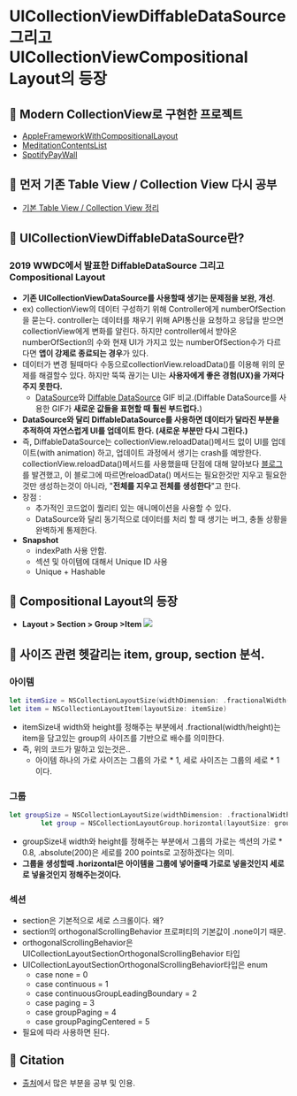 # UICollectionViewDiffableDataSource 그리고 UICollectionViewCompositional Layout의 등장

## 🍎 Modern CollectionView로 구현한 프로젝트
- [AppleFrameworkWithCompositionalLayout](https://github.com/KayAhn0126/AppleFrameworkWithCompositionalLayout)
- [MeditationContentsList](https://github.com/KayAhn0126/MeditationContentsList)
- [SpotifyPayWall](https://github.com/KayAhn0126/SpotifyPayWall)

## 🍎 먼저 기존 Table View / Collection View 다시 공부
- [기본 Table View / Collection View 정리](https://github.com/KayAhn0126/iOS-Study/tree/main/UI/TableViewAndCollectionView)

## 🍎 UICollectionViewDiffableDataSource란?
### 2019 WWDC에서 발표한 DiffableDataSource 그리고 Compositional Layout
- **기존 UICollectionViewDataSource를 사용할때 생기는 문제점을 보완, 개선**.
- ex) collectionView의 데이터 구성하기 위해 Controller에게 numberOfSection을 묻는다. controller는 데이터를 채우기 위해 API통신을 요청하고 응답을 받으면 collectionView에게 변화를 알린다. 하지만 controller에서 받아온 numberOfSection의 수와 현재 UI가 가지고 있는 numberOfSection수가 다르다면 **앱이 강제로 종료되는 경우**가 있다.
- 데이터가 변경 될때마다 수동으로collectionView.reloadData()를 이용해 위의 문제를 해결할수 있다. 하지만 뚝뚝 끊기는 UI는 **사용자에게 좋은 경험(UX)을 가져다 주지 못한다.**
    - [DataSource](https://github.com/KayAhn0126/iOS-Study/blob/main/UI/ModernCollectionView/WithDataSource.gif)와 [Diffable DataSource](https://github.com/KayAhn0126/iOS-Study/blob/main/UI/ModernCollectionView/WithDiffableDataSource.gif) GIF 비교.(Diffable DataSource를 사용한 GIF가 **새로운 값들을 표현할 때 훨씬 부드럽다.**)
- **DataSource와 달리 DiffableDataSource를 사용하면 데이터가 달라진 부분을 추적하여 자연스럽게 UI를 업데이트 한다. (새로운 부분만 다시 그린다.)**
- 즉, DiffableDataSource는 collectionView.reloadData()메서드 없이 UI를 업데이트(with animation) 하고, 업데이트 과정에서 생기는 crash를 예방한다. collectionView.reloadData()메서드를 사용했을때 단점에 대해 알아보다 [블로그](https://yoojin99.github.io/app/Diff-원리/)를 발견했고, 이 블로그에 따르면reloadData() 메서드는 필요한것만 지우고 필요한것만 생성하는것이 아니라, "**전체를 지우고 전체를 생성한다**"고 한다.
- 장점 :
    - 추가적인 코드없이 퀄리티 있는 애니메이션을 사용할 수 있다.
    - DataSource와 달리 동기적으로 데이터를 처리 할 때 생기는 버그, 충돌 상황을 완벽하게 통제한다.
- **Snapshot**
    - indexPath 사용 안함.
    - 섹션 및 아이템에 대해서 Unique ID 사용
    - Unique + Hashable

## 🍎 Compositional Layout의 등장
- **Layout > Section > Group >Item**
![](https://i.imgur.com/UmMXBDU.png)

## 🍎 사이즈 관련 헷갈리는 item, group, section 분석.

### 아이템
```swift
let itemSize = NSCollectionLayoutSize(widthDimension: .fractionalWidth(1), heightDimension: .fractionalHeight(1))
let item = NSCollectionLayoutItem(layoutSize: itemSize)
```
- itemSize내 width와 height를 정해주는 부분에서 .fractional(width/height)는 item을 담고있는 group의 사이즈를 기반으로 배수를 의미한다.
- 즉, 위의 코드가 말하고 있는것은..
    - 아이템 하나의 가로 사이즈는 그룹의 가로 * 1, 세로 사이즈는 그룹의 세로 * 1 이다.

### 그룹
```swift
let groupSize = NSCollectionLayoutSize(widthDimension: .fractionalWidth(0.8), heightDimension: .absolute(200))
        let group = NSCollectionLayoutGroup.horizontal(layoutSize: groupSize, subitems: [item])
```
- groupSize내 width와 height를 정해주는 부분에서 그룹의 가로는 섹션의 가로 * 0.8, .absolute(200)은 세로를 200 points로 고정하겠다는 의미.
- **그룹을 생성할때 .horizontal은 아이템을 그룹에 넣어줄때 가로로 넣을것인지 세로로 넣을것인지 정해주는것이다.**

### 섹션
- section은 기본적으로 세로 스크롤이다. 왜?
- section의 orthogonalScrollingBehavior 프로퍼티의 기본값이 .none이기 때문.
- orthogonalScrollingBehavior은 UICollectionLayoutSectionOrthogonalScrollingBehavior 타입
- UICollectionLayoutSectionOrthogonalScrollingBehavior타입은 enum
    - case none = 0
    - case continuous = 1
    - case continuousGroupLeadingBoundary = 2
    - case paging = 3
    - case groupPaging = 4
    - case groupPagingCentered = 5
- 필요에 따라 사용하면 된다.

## 🍎 Citation
- [출처](https://velog.io/@ellyheetov/UI-Diffable-Data-Source)에서 많은 부분을 공부 및 인용.

